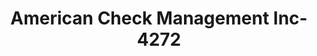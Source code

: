 ---
f_zip-code: 34957
f_state-code: FL
title: American Check Management Inc-4272
f_phone: 772-225-2363
f_city-only: Jensen Beach
f_address: 830 Northeast Pop Tilton Place Jensen Beach
f_location-unique-id: '4272'
slug: american-check-management-inc-4272
updated-on: '2024-05-30T13:46:58.046Z'
created-on: '2024-05-30T13:36:59.803Z'
published-on: '2024-05-30T13:54:32.469Z'
f_city-state: cms/city/jensen-beach-fl.md
f_company: cms/company/american-check-management-inc.md
f_state: cms/state/florida.md
layout: '[payday-loan].html'
tags: payday-loan
---